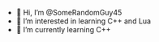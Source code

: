 - 👋 Hi, I’m @SomeRandomGuy45
- 👀 I’m interested in learning C++ and Lua
- 🌱 I’m currently learning C++
